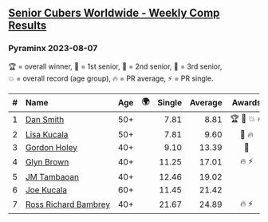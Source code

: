<style>table {white-space: nowrap;}</style>
<link rel="stylesheet" type="text/css" href="/scw-comp/css/flags.css" />

## [Senior Cubers Worldwide - Weekly Comp Results](/scw-comp/results/)
### Pyraminx 2023-08-07

<span style="white-space: nowrap;">🏆 = overall winner</span>, <span style="white-space: nowrap;">🥇 = 1st senior</span>, <span style="white-space: nowrap;">🥈 = 2nd senior</span>, <span style="white-space: nowrap;">🥉 = 3rd senior</span>, <span style="white-space: nowrap;">💥 = overall record (age group)</span>, <span style="white-space: nowrap;">🔥 = PR average</span>, <span style="white-space: nowrap;">⚡ = PR single</span>.

| # | Name | Age | 🌍 | Single | Average | Awards | Solve 1 | Solve 2 | Solve 3 | Solve 4 | Solve 5 | Video |
| :--: | :-- | :--: | :--: | --: | --: | :--: | --: | --: | --: | --: | --: | :-- |
| 1 | [Dan Smith](../../persons/dan_smith/pyram.md) | 50+ | <i class="flag flag-US" /> | 7.81 | 8.81 | 🏆 🥇 💥 🔥 | 8.40 | 13.73 | 7.81 | 9.63 | 8.39 | [Desktop](https://www.facebook.com/events/666756165039562/permalink/672531037795408) / [Mobile](https://m.facebook.com/events/666756165039562?view=permalink&id=672531037795408) |
| 2 | [Lisa Kucala](../../persons/lisa_kucala/pyram.md) | 50+ | <i class="flag flag-US" /> | 7.81 | 9.60 | 🥈 🔥 | 10.70 | 10.08 | 9.15 | 7.81 | 9.58 | [Desktop](https://www.facebook.com/events/666756165039562/permalink/668451244870054) / [Mobile](https://m.facebook.com/events/666756165039562?view=permalink&id=668451244870054) |
| 3 | [Gordon Holey](../../persons/gordon_holey/pyram.md) | 40+ | <i class="flag flag-US" /> | 9.10 | 13.39 | 🥉 | 13.68 | 14.86 | 14.19 | 12.29 | 9.10 | [Desktop](https://www.facebook.com/766997877/videos/3478897335696124) / [Mobile](https://m.facebook.com/766997877/videos/3478897335696124) |
| 4 | [Glyn Brown](../../persons/glyn_brown/pyram.md) | 40+ | <i class="flag flag-GB" /> | 11.25 | 17.01 | 🔥 ⚡ | 11.25 | 14.96 | 52.14 | 16.28 | 19.79 | [Desktop](https://www.facebook.com/events/666756165039562/permalink/672436434471535) / [Mobile](https://m.facebook.com/events/666756165039562?view=permalink&id=672436434471535) |
| 5 | [JM Tambaoan](../../persons/jm_tambaoan/pyram.md) | 40+ | <i class="flag flag-PH" /> | 12.46 | 19.02 |  | 13.39 | 12.46 | 32.16 | 24.30 | 19.36 | [Desktop](https://www.facebook.com/events/666756165039562/permalink/672533491128496) / [Mobile](https://m.facebook.com/events/666756165039562?view=permalink&id=672533491128496) |
| 6 | [Joe Kucala](../../persons/joe_kucala/pyram.md) | 60+ | <i class="flag flag-US" /> | 11.45 | 21.42 |  | 11.45 | 20.82 | 25.19 | DNF | 18.25 | [Desktop](https://www.facebook.com/events/666756165039562/permalink/668477731534072) / [Mobile](https://m.facebook.com/events/666756165039562?view=permalink&id=668477731534072) |
| 7 | [Ross Richard Bambrey](../../persons/ross_richard_bambrey/pyram.md) | 40+ | <i class="flag flag-GB" /> | 21.67 | 24.89 | 🔥 ⚡ | 22.58 | 28.30 | 23.80 | 21.67 | 28.34 | [Desktop](https://www.facebook.com/536706331/videos/240330102306242) / [Mobile](https://m.facebook.com/536706331/videos/240330102306242) |

<!-- Global site tag (gtag.js) - Google Analytics -->
<script async src="https://www.googletagmanager.com/gtag/js?id=UA-86348435-3"></script>
<script>window.dataLayer = window.dataLayer || []; function gtag() {dataLayer.push(arguments);} gtag('js', new Date()); gtag('config', 'UA-86348435-3');</script>
